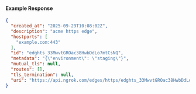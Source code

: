 <!-- Code generated for API Clients. DO NOT EDIT. -->

#### Example Response

```json
{
  "created_at": "2025-09-29T10:08:02Z",
  "description": "acme https edge",
  "hostports": [
    "example.com:443"
  ],
  "id": "edghts_33MwvtGROac38HwbDdLo7mtCsNQ",
  "metadata": "{\"environment\": \"staging\"}",
  "mutual_tls": null,
  "routes": [],
  "tls_termination": null,
  "uri": "https://api.ngrok.com/edges/https/edghts_33MwvtGROac38HwbDdLo7mtCsNQ"
}
```
